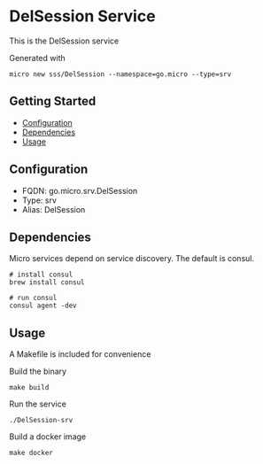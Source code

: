 # DelSession Service

This is the DelSession service

Generated with

```
micro new sss/DelSession --namespace=go.micro --type=srv
```

## Getting Started

- [Configuration](#configuration)
- [Dependencies](#dependencies)
- [Usage](#usage)

## Configuration

- FQDN: go.micro.srv.DelSession
- Type: srv
- Alias: DelSession

## Dependencies

Micro services depend on service discovery. The default is consul.

```
# install consul
brew install consul

# run consul
consul agent -dev
```

## Usage

A Makefile is included for convenience

Build the binary

```
make build
```

Run the service
```
./DelSession-srv
```

Build a docker image
```
make docker
```